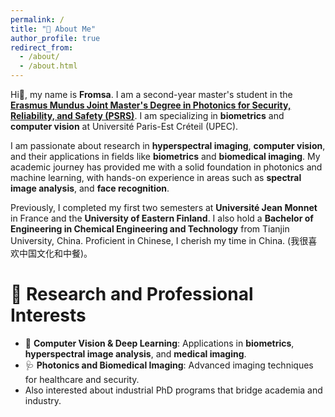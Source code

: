 ```yaml
---
permalink: /
title: "💫 About Me"
author_profile: true
redirect_from: 
  - /about/
  - /about.html
---
```


Hi👋, my name is **Fromsa**. I am a second-year master's student in the **[Erasmus Mundus Joint Master's Degree in Photonics for Security, Reliability, and Safety (PSRS)](https://www.master-photonics4security.eu/)**. I am specializing in **biometrics** and **computer vision** at Université Paris-Est Créteil (UPEC). 

I am passionate about research in **hyperspectral imaging**, **computer vision**, and their applications in fields like **biometrics** and **biomedical imaging**. My academic journey has provided me with a solid foundation in photonics and machine learning, with hands-on experience in areas such as **spectral image analysis**, and **face recognition**.  

Previously, I completed my first two semesters at **Université Jean Monnet** in France and the **University of Eastern Finland**. I also hold a **Bachelor of Engineering in Chemical Engineering and Technology** from Tianjin University, China. Proficient in Chinese, I cherish my time in China. (我很喜欢中国文化和中餐)。


🚀 Research and Professional Interests
======
- 🤖 **Computer Vision & Deep Learning**: Applications in **biometrics**, **hyperspectral image analysis**, and **medical imaging**.
- 🩺 **Photonics and Biomedical Imaging**: Advanced imaging techniques for healthcare and security.
- Also interested about industrial PhD programs that bridge academia and industry. 



